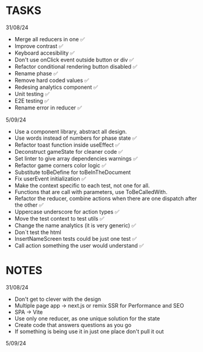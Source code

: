 # TASKS

31/08/24

- Merge all reducers in one ✅
- Improve contrast ✅
- Keyboard accesibility ✅
- Don't use onClick event outside button or div ✅
- Refactor conditional rendering button disabled ✅
- Rename phase ✅
- Remove hard coded values ✅
- Redesing analytics component ✅
- Unit testing ✅
- E2E testing ✅
- Rename error in reducer ✅

5/09/24

- Use a component library, abstract all design.
- Use words instead of numbers for phase state ✅
- Refactor toast function inside useEffect ✅
- Deconstruct gameState for cleaner code ✅
- Set linter to give array dependencies warnings ✅
- Refactor game corners color logic ✅
- Substitute toBeDefine for toBeInTheDocument
- Fix userEvent initialization ✅
- Make the context specific to each test, not one for all.
- Functions that are call with parameters, use ToBeCalledWith.
- Refactor the reducer, combine actions when there are one dispatch after the other ✅
- Uppercase underscore for action types ✅
- Move the test context to test utils ✅
- Change the name analytics (it is very generic) ✅
- Don`t test the html
- InsertNameScreen tests could be just one test ✅
- Call action something the user would understand ✅

# NOTES

31/08/24

- Don't get to clever with the design
- Multiple page app -> next.js or remix SSR for Performance and SEO
- SPA -> Vite
- Use only one reducer, as one unique solution for the state
- Create code that answers questions as you go
- If something is being use it in just one place don't pull it out

5/09/24
